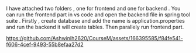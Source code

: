 I have attached two folders , one for frontend and one for backend . You can run the frontend part in vs code and open the backend file in spring tool suite .
Firstly , create database and add the name is application.properties and run the backend it will create tables. Then parallely run frontend part.


https://github.com/Ashwinih2620/CourseM/assets/166395585/f84fe541-f606-4cef-9493-55b8efaa27d2

